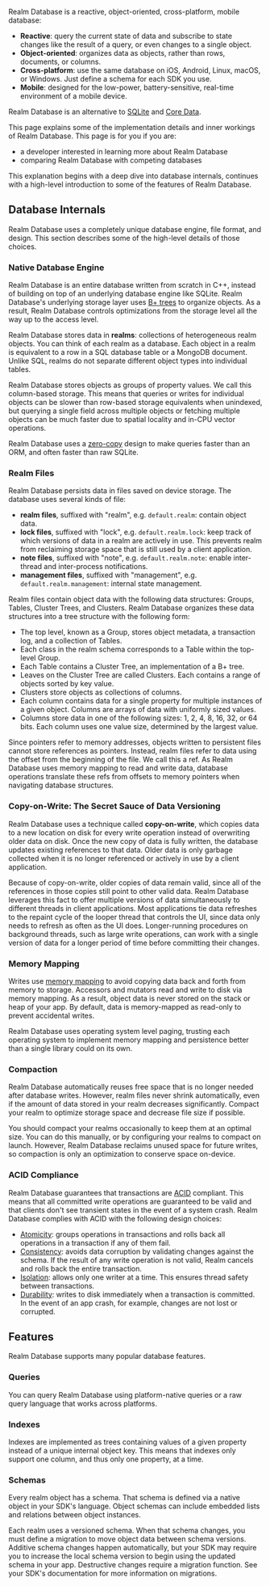 Realm Database is a reactive, object-oriented, cross-platform, mobile
database:

- **Reactive**: query the current state of data and subscribe to state
  changes like the result of a query, or even changes to a single
  object.
- **Object-oriented**: organizes data as objects, rather than rows,
  documents, or columns.
- **Cross-platform**: use the same database on iOS, Android, Linux,
  macOS, or Windows. Just define a schema for each SDK you use.
- **Mobile**: designed for the low-power, battery-sensitive, real-time
  environment of a mobile device.

Realm Database is an alternative to
[SQLite](https://www.sqlite.org/index.html) and [Core
Data](https://developer.apple.com/documentation/coredata).

This page explains some of the implementation details and inner workings
of Realm Database. This page is for you if you are:

- a developer interested in learning more about Realm Database
- comparing Realm Database with competing databases

This explanation begins with a deep dive into database internals,
continues with a high-level introduction to some of the features of
Realm Database.

## Database Internals

Realm Database uses a completely unique database engine, file format,
and design. This section describes some of the high-level details of
those choices.

### Native Database Engine

Realm Database is an entire database written from scratch in C++,
instead of building on top of an underlying database engine like SQLite.
Realm Database's underlying storage layer uses [B+
trees](https://en.wikipedia.org/wiki/B%2B_tree) to organize objects. As
a result, Realm Database controls optimizations from the storage level
all the way up to the access level.

Realm Database stores data in **realms**: collections of heterogeneous
realm objects. You can think of each realm as a database. Each object in
a realm is equivalent to a row in a SQL database table or a MongoDB
document. Unlike SQL, realms do not separate different object types into
individual tables.

Realm Database stores objects as groups of property values. We call this
column-based storage. This means that queries or writes for individual
objects can be slower than row-based storage equivalents when unindexed,
but querying a single field across multiple objects or fetching multiple
objects can be much faster due to spatial locality and in-CPU vector
operations.

Realm Database uses a
[zero-copy](https://en.wikipedia.org/wiki/Zero-copy) design to make
queries faster than an ORM, and often faster than raw SQLite.

### Realm Files

Realm Database persists data in files saved on device storage. The
database uses several kinds of file:

- **realm files**, suffixed with "realm", e.g. `default.realm`:
  contain object data.
- **lock files**, suffixed with "lock", e.g. `default.realm.lock`:
  keep track of which versions of data in a realm are actively in use.
  This prevents realm from reclaiming storage space that is still used
  by a client application.
- **note files**, suffixed with "note", e.g. `default.realm.note`:
  enable inter-thread and inter-process notifications.
- **management files**, suffixed with "management", e.g.
  `default.realm.management`: internal state management.

Realm files contain object data with the following data structures:
Groups, Tables, Cluster Trees, and Clusters. Realm Database organizes
these data structures into a tree structure with the following form:

- The top level, known as a Group, stores object metadata, a
  transaction log, and a collection of Tables.
- Each class in the realm schema corresponds to a Table within the
  top-level Group.
- Each Table contains a Cluster Tree, an implementation of a B+ tree.
- Leaves on the Cluster Tree are called Clusters. Each contains a
  range of objects sorted by key value.
- Clusters store objects as collections of columns.
- Each column contains data for a single property for multiple
  instances of a given object. Columns are arrays of data with
  uniformly sized values.
- Columns store data in one of the following sizes: 1, 2, 4, 8, 16,
  32, or 64 bits. Each column uses one value size, determined by the
  largest value.

Since pointers refer to memory addresses, objects written to persistent
files cannot store references as pointers. Instead, realm files refer to
data using the offset from the beginning of the file. We call this a
ref. As Realm Database uses memory mapping to read and write data,
database operations translate these refs from offsets to memory pointers
when navigating database structures.

### Copy-on-Write: The Secret Sauce of Data Versioning

Realm Database uses a technique called **copy-on-write**, which copies
data to a new location on disk for every write operation instead of
overwriting older data on disk. Once the new copy of data is fully
written, the database updates existing references to that data. Older
data is only garbage collected when it is no longer referenced or
actively in use by a client application.

Because of copy-on-write, older copies of data remain valid, since all
of the references in those copies still point to other valid data. Realm
Database leverages this fact to offer multiple versions of data
simultaneously to different threads in client applications. Most
applications tie data refreshes to the repaint cycle of the looper
thread that controls the UI, since data only needs to refresh as often
as the UI does. Longer-running procedures on background threads, such as
large write operations, can work with a single version of data for a
longer period of time before committing their changes.

### Memory Mapping

Writes use [memory
mapping](https://en.wikipedia.org/wiki/Memory-mapped_file) to avoid
copying data back and forth from memory to storage. Accessors and
mutators read and write to disk via memory mapping. As a result, object
data is never stored on the stack or heap of your app. By default, data
is memory-mapped as read-only to prevent accidental writes.

Realm Database uses operating system level paging, trusting each
operating system to implement memory mapping and persistence better than
a single library could on its own.

### Compaction

Realm Database automatically reuses free space that is no longer needed
after database writes. However, realm files never shrink automatically,
even if the amount of data stored in your realm decreases significantly.
Compact your realm to optimize storage space and decrease file size if
possible.

You should compact your realms occasionally to keep them at an optimal
size. You can do this manually, or by configuring your realms to compact
on launch. However, Realm Database reclaims unused space for future
writes, so compaction is only an optimization to conserve space
on-device.

### ACID Compliance

Realm Database guarantees that transactions are
[ACID](https://en.wikipedia.org/wiki/ACID) compliant.
This means that all committed write operations are
guaranteed to be valid and that clients don't see transient states in
the event of a system crash. Realm Database complies with ACID with the
following design choices:

- [Atomicity](<https://en.wikipedia.org/wiki/Atomicity_(database_systems)>):
  groups operations in transactions and rolls back all operations in a
  transaction if any of them fail.
- [Consistency](<https://en.wikipedia.org/wiki/Consistency_(database_systems)>):
  avoids data corruption by validating changes against the schema. If
  the result of any write operation is not valid, Realm cancels and
  rolls back the entire transaction.
- [Isolation](<https://en.wikipedia.org/wiki/Isolation_(database_systems)>):
  allows only one writer at a time. This ensures thread safety between
  transactions.
- [Durability](<https://en.wikipedia.org/wiki/Durability_(database_systems)>):
  writes to disk immediately when a transaction is committed. In the
  event of an app crash, for example, changes are not lost or
  corrupted.

## Features

Realm Database supports many popular database features.

### Queries

You can query Realm Database using platform-native queries or a raw
query language that works across platforms.

### Indexes

Indexes are implemented as trees containing values of a given property
instead of a unique internal object key. This means that indexes only
support one column, and thus only one property, at a time.

### Schemas

Every realm object has a schema. That schema is defined via a native
object in your SDK's language. Object schemas can include embedded lists
and relations between object instances.

Each realm uses a versioned schema. When that schema changes, you must
define a migration to move object data between schema versions. Additive
schema changes happen automatically, but your SDK may require you to
increase the local schema version to begin using the updated schema in
your app. Destructive changes require a migration function. See your
SDK's documentation for more information on migrations.